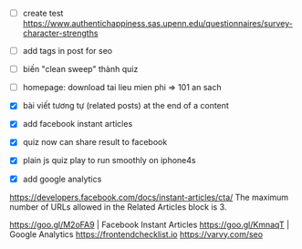 - [ ] create test https://www.authentichappiness.sas.upenn.edu/questionnaires/survey-character-strengths
- [ ] add tags in post for seo
- [ ] biến "clean sweep" thành quiz
- [ ] homepage: download tai lieu mien phi => 101 an sach

- [x] bài viết tương tự (related posts) at the end of a content
- [x] add facebook instant articles
- [x] quiz now can share result to facebook
- [x] plain js quiz play to run smoothly on iphone4s
- [x] add google analytics

https://developers.facebook.com/docs/instant-articles/cta/
  The maximum number of URLs allowed in the Related Articles block is 3.

https://goo.gl/M2oFA9 | Facebook Instant Articles
https://goo.gl/KmnaqT | Google Analytics
https://frontendchecklist.io
https://varvy.com/seo


<!-- Add below code to layouts/index.html to enable Netlify CMS
<script src="https://identity.netlify.com/v1/netlify-identity-widget.js"></script>
<script>
  if (window.netlifyIdentity) {
    window.netlifyIdentity.on("init", user => {
      if (!user) {
        window.netlifyIdentity.on("login", () => {
          document.location.href = "/admin/";
        });
      }
    });
  }
</script> -->
